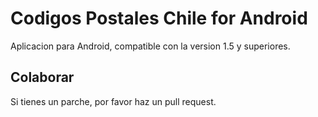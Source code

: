 # Codigos Postales Chile for Android

Aplicacion para Android, compatible con la version 1.5 y superiores.

## Colaborar

Si tienes un parche, por favor haz un pull request.
